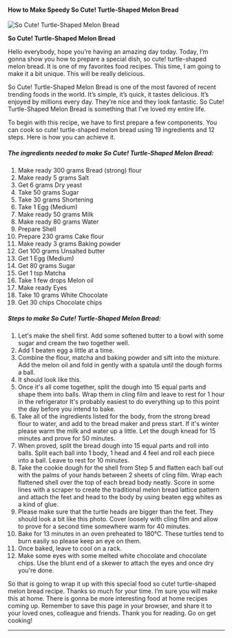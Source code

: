             

#### How to Make Speedy So Cute! Turtle-Shaped Melon Bread

![So Cute! Turtle-Shaped Melon Bread](https://img-global.cpcdn.com/recipes/5337571941941248/751x532cq70/so-cute-turtle-shaped-melon-bread-recipe-main-photo.jpg)

**So Cute! Turtle-Shaped Melon Bread**

Hello everybody, hope you’re having an amazing day today. Today, I’m gonna show you how to prepare a special dish, so cute! turtle-shaped melon bread. It is one of my favorites food recipes. This time, I am going to make it a bit unique. This will be really delicious.

So Cute! Turtle-Shaped Melon Bread is one of the most favored of recent trending foods in the world. It’s simple, it’s quick, it tastes delicious. It’s enjoyed by millions every day. They’re nice and they look fantastic. So Cute! Turtle-Shaped Melon Bread is something that I’ve loved my entire life.

To begin with this recipe, we have to first prepare a few components. You can cook so cute! turtle-shaped melon bread using 19 ingredients and 12 steps. Here is how you can achieve it.

##### The ingredients needed to make So Cute! Turtle-Shaped Melon Bread:

1.  Make ready 300 grams Bread (strong) flour
2.  Make ready 5 grams Salt
3.  Get 6 grams Dry yeast
4.  Take 50 grams Sugar
5.  Take 30 grams Shortening
6.  Take 1 Egg (Medium)
7.  Make ready 50 grams Milk
8.  Make ready 80 grams Water
9.  Prepare Shell
10.  Prepare 230 grams Cake flour
11.  Make ready 3 grams Baking powder
12.  Get 100 grams Unsalted butter
13.  Get 1 Egg (Medium)
14.  Get 80 grams Sugar
15.  Get 1 tsp Matcha
16.  Take 1 few drops Melon oil
17.  Make ready Eyes
18.  Take 10 grams White Chocolate
19.  Get 30 chips Chocolate chips

##### Steps to make So Cute! Turtle-Shaped Melon Bread:

1.  Let's make the shell first. Add some softened butter to a bowl with some sugar and cream the two together well.
2.  Add 1 beaten egg a little at a time.
3.  Combine the flour, matcha and baking powder and sift into the mixture. Add the melon oil and fold in gently with a spatula until the dough forms a ball.
4.  It should look like this.
5.  Once it's all come together, split the dough into 15 equal parts and shape them into balls. Wrap them in cling film and leave to rest for 1 hour in the refrigerator It's probably easiest to do everything up to this point the day before you intend to bake.
6.  Take all of the ingredients listed for the body, from the strong bread flour to water, and add to the bread maker and press start. If it's winter please warm the milk and water up a little. Let the dough knead for 15 minutes and prove for 50 minutes.
7.  When proved, split the bread dough into 15 equal parts and roll into balls. Split each ball into 1 body, 1 head and 4 feel and roll each piece into a ball. Leave to rest for 10 minutes.
8.  Take the cookie dough for the shell from Step 5 and flatten each ball out with the palms of your hands between 2 sheets of cling film. Wrap each flattened shell over the top of each bread body neatly. Score in some lines with a scraper to create the traditional melon bread lattice pattern and attach the feet and head to the body by using beaten egg whites as a kind of glue.
9.  Please make sure that the turtle heads are bigger than the feet. They should look a bit like this photo. Cover loosely with cling film and allow to prove for a second time somewhere warm for 40 minutes.
10.  Bake for 13 minutes in an oven preheated to 180℃. These turtles tend to burn easily so please keep an eye on them.
11.  Once baked, leave to cool on a rack.
12.  Make some eyes with some melted white chocolate and chocolate chips. Use the blunt end of a skewer to attach the eyes and once dry you're done.

So that is going to wrap it up with this special food so cute! turtle-shaped melon bread recipe. Thanks so much for your time. I’m sure you will make this at home. There is gonna be more interesting food at home recipes coming up. Remember to save this page in your browser, and share it to your loved ones, colleague and friends. Thank you for reading. Go on get cooking!

* * *